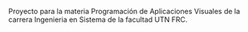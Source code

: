 Proyecto para la materia Programación de Aplicaciones Visuales de la carrera Ingenieria en Sistema de la facultad UTN FRC.
